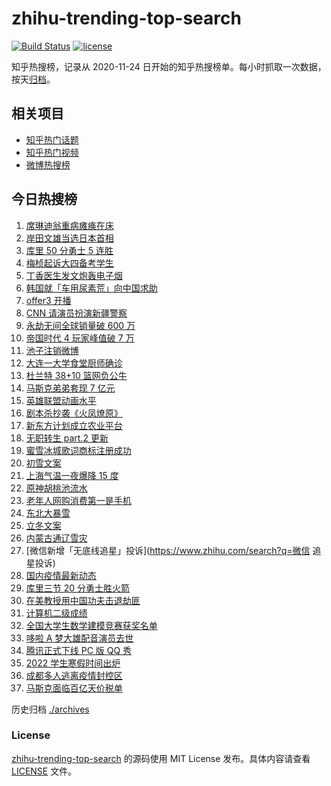 # zhihu-trending-top-search

[![Build Status](https://github.com/justjavac/zhihu-trending-top-search/workflows/ci/badge.svg?branch=main)](https://github.com/justjavac/zhihu-trending-top-search/actions)
[![license](https://img.shields.io/github/license/justjavac/zhihu-trending-top-search)](https://github.com/justjavac/zhihu-trending-top-search/blob/main/LICENSE)

知乎热搜榜，记录从 2020-11-24 日开始的知乎热搜榜单。每小时抓取一次数据，按天[归档](./archives)。

## 相关项目

- [知乎热门话题](https://github.com/justjavac/zhihu-trending-hot-questions)
- [知乎热门视频](https://github.com/justjavac/zhihu-trending-hot-video)
- [微博热搜榜](https://github.com/justjavac/weibo-trending-hot-search)

## 今日热搜榜

<!-- BEGIN -->
<!-- 最后更新时间 Wed Nov 10 2021 19:11:17 GMT+0800 (China Standard Time) -->

1. [席琳迪翁重病瘫痪在床](https://www.zhihu.com/search?q=席琳迪翁)
1. [岸田文雄当选日本首相](https://www.zhihu.com/search?q=岸田文雄)
1. [库里 50 分勇士 5 连胜](https://www.zhihu.com/search?q=勇士)
1. [梅桢起诉大四备考学生](https://www.zhihu.com/search?q=梅桢)
1. [丁香医生发文炮轰电子烟](https://www.zhihu.com/search?q=丁香医生)
1. [韩国就「车用尿素荒」向中国求助](https://www.zhihu.com/search?q=韩国求助)
1. [offer3 开播](https://www.zhihu.com/search?q=令人心动的offer)
1. [CNN 请演员扮演新疆警察](https://www.zhihu.com/search?q=cnn)
1. [永劫无间全球销量破 600 万](https://www.zhihu.com/search?q=永劫无间)
1. [帝国时代 4 玩家峰值破 7 万](https://www.zhihu.com/search?q=帝国时代4)
1. [池子注销微博](https://www.zhihu.com/search?q=池子注销微博)
1. [大连一大学食堂厨师确诊](https://www.zhihu.com/search?q=大连疫情)
1. [杜兰特 38+10 篮网负公牛](https://www.zhihu.com/search?q=篮网)
1. [马斯克弟弟套现 7 亿元](https://www.zhihu.com/search?q=马斯克弟弟)
1. [英雄联盟动画水平](https://www.zhihu.com/search?q=英雄联盟双城之战)
1. [剧本杀抄袭《火凤燎原》](https://www.zhihu.com/search?q=剧本杀)
1. [新东方计划成立农业平台](https://www.zhihu.com/search?q=新东方)
1. [无职转生 part.2 更新](https://www.zhihu.com/search?q=无职转生)
1. [蜜雪冰城歌词商标注册成功](https://www.zhihu.com/search?q=蜜雪冰城)
1. [初雪文案](https://www.zhihu.com/search?q=下雪文案)
1. [上海气温一夜爆降 15 度](https://www.zhihu.com/search?q=上海降温)
1. [原神胡桃池流水](https://www.zhihu.com/search?q=原神)
1. [老年人网购消费第一是手机](https://www.zhihu.com/search?q=老年人网购,)
1. [东北大暴雪](https://www.zhihu.com/search?q=东北暴雪)
1. [立冬文案](https://www.zhihu.com/search?q=立冬文案)
1. [内蒙古通辽雪灾](https://www.zhihu.com/search?q=通辽雪灾)
1. [微信新增「无底线追星」投诉](https://www.zhihu.com/search?q=微信 追星投诉)
1. [国内疫情最新动态](https://www.zhihu.com/search?q=疫情)
1. [库里三节 20 分勇士胜火箭](https://www.zhihu.com/search?q=勇士)
1. [在美教授用中国功夫击退劫匪](https://www.zhihu.com/search?q=中国功夫)
1. [计算机二级成绩](https://www.zhihu.com/search?q=计算机二级)
1. [全国大学生数学建模竞赛获奖名单](https://www.zhihu.com/search?q=数学建模)
1. [哆啦 A 梦大雄配音演员去世](https://www.zhihu.com/search?q=大雄配音演员)
1. [腾讯正式下线 PC 版 QQ 秀](https://www.zhihu.com/search?q=QQ秀)
1. [2022 学生寒假时间出炉](https://www.zhihu.com/search?q=寒假时间)
1. [成都多人逃离疫情封控区](https://www.zhihu.com/search?q=成都环球中心)
1. [马斯克面临百亿天价税单](https://www.zhihu.com/search?q=马斯克)

<!-- END -->

历史归档 [./archives](./archives)

### License

[zhihu-trending-top-search](https://github.com/justjavac/zhihu-trending-top-search)
的源码使用 MIT License 发布。具体内容请查看 [LICENSE](./LICENSE) 文件。

